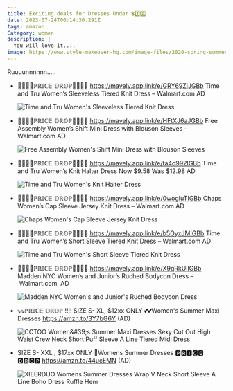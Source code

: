 ```yaml
---
title: Exciting deals for Dresses Under 💲2️⃣0️⃣
date: 2023-07-24T06:14:36.291Z
tags: amazon
Category: women
description: |
  You will love it....
image: https://www.style-makeover-hq.com/image-files/2020-spring-summer-fashion-trends-dresses.jpg
---
```

R﻿uuuunnnnnn.....

* 🏃‍♀🏃‍♀ℙℝ𝕀ℂ𝔼 𝔻ℝ𝕆ℙ🏃‍♀🏃‍♀
  https://mavely.app.link/e/GRY69ZiJGBb
  Time and Tru Women’s Sleeveless Tiered Knit Dress – Walmart.com
  AD<!--StartFragment-->

  ![Time and Tru Women's Sleeveless Tiered Knit Dress](https://i5.walmartimages.com/asr/7667a97a-9c81-474f-a13c-739cf788120d.414b009822df4bcbd92b8551a80e104b.jpeg?odnHeight=612&odnWidth=612&odnBg=FFFFFF)
* 🏃‍♀🏃‍♀ℙℝ𝕀ℂ𝔼 𝔻ℝ𝕆ℙ🏃‍♀🏃‍♀
  https://mavely.app.link/e/HFtXJ6aJGBb
  Free Assembly Women’s Shift Mini Dress with Blouson Sleeves – Walmart.com  AD<!--StartFragment-->

  ![Free Assembly Women's Shift Mini Dress with Blouson Sleeves](https://i5.walmartimages.com/asr/463bb49b-88af-48f9-8cdd-51e09d3d8aaa.c4fc382adc51254146684a63ec7cbf54.jpeg?odnHeight=612&odnWidth=612&odnBg=FFFFFF)
* 🏃‍♀🏃‍♀ℙℝ𝕀ℂ𝔼 𝔻ℝ𝕆ℙ🏃‍♀🏃‍♀
  https://mavely.app.link/e/ta4o992IGBb
  Time and Tru Women’s Knit Halter Dress
  Now $9.58
  Was $12.98
  AD<!--StartFragment-->

  ![Time and Tru Women's Knit Halter Dress](https://i5.walmartimages.com/seo/Time-and-Tru-Women-s-Knit-Halter-Dress_9b9d9746-9f32-4a36-b9f9-2ef9ad8ae8bd.0cfdbcf32cb5c199efadfd5be821a3f5.jpeg?odnHeight=612&odnWidth=612&odnBg=FFFFFF)
* 🏃‍♀🏃‍♀ℙℝ𝕀ℂ𝔼 𝔻ℝ𝕆ℙ🏃‍♀🏃‍♀
  https://mavely.app.link/e/0wogIuTIGBb
  Chaps Women’s Cap Sleeve Jersey Knit Dress – Walmart.com
  AD<!--StartFragment-->

  ![Chaps Women's Cap Sleeve Jersey Knit Dress](https://i5.walmartimages.com/asr/c72fe6f2-53eb-4399-9371-e76c8ef7ad16.7230feb8aa233b47e87f75f81653ee69.jpeg?odnHeight=612&odnWidth=612&odnBg=FFFFFF)
* 🏃‍♀🏃‍♀ℙℝ𝕀ℂ𝔼 𝔻ℝ𝕆ℙ🏃‍♀🏃‍♀
  https://mavely.app.link/e/b5OyxJMIGBb
  Time and Tru Women’s Short Sleeve Tiered Knit Dress – Walmart.com
  AD<!--StartFragment-->

  ![Time and Tru Women's Short Sleeve Tiered Knit Dress](https://i5.walmartimages.com/asr/0ba1979e-4a70-46de-bfd7-c65e1e773330.5e5aa542d62face2094bc47d417e6468.jpeg?odnHeight=612&odnWidth=612&odnBg=FFFFFF)
* 🏃‍♀🏃‍♀ℙℝ𝕀ℂ𝔼 𝔻ℝ𝕆ℙ🏃‍♀🏃‍♀
  https://mavely.app.link/e/X9qRkUiIGBb
  Madden NYC Women’s and Junior’s Ruched Bodycon Dress – Walmart.com  AD<!--StartFragment-->

  ![Madden NYC Women's and Junior's Ruched Bodycon Dress](https://i5.walmartimages.com/asr/1df46764-20f3-4ed8-b2c3-36c6a2a4260c.bac0d11f80448614119865e944d868ea.jpeg?odnHeight=2000&odnWidth=2000&odnBg=FFFFFF)
* ⤵️⤵️ℙℝ𝕀ℂ𝔼 𝔻ℝ𝕆ℙ ‼️‼️
  SIZE S- XL, $12xx ONLY
  💕💕Women's Summer Maxi Dresses
  https://amzn.to/3Y7bG6Y
  (AD)<!--StartFragment-->

  ![CCTOO Women\&#39;s Summer Maxi Dresses Sexy Cut Out High Waist Crew Neck Short Puff Sleeve A Line Tiered Midi Dress](https://m.media-amazon.com/images/I/71CWt1UO1rL._AC_UY741_.jpg)

  <!--EndFragment-->
* SIZE S- XXL , $17xx ONLY
   💝Womens Summer Dresses
  🅿🆁🅸🅲🅴 🅳🆁🅾🅿
  https://amzn.to/44ucEMN
  (AD)<!--StartFragment-->

  ![XIEERDUO Womens Summer Dresses Wrap V Neck Short Sleeve A Line Boho Dress Ruffle Hem](https://m.media-amazon.com/images/I/71Mpm44YU+L._AC_UY879_.jpg)

  <!--EndFragment-->